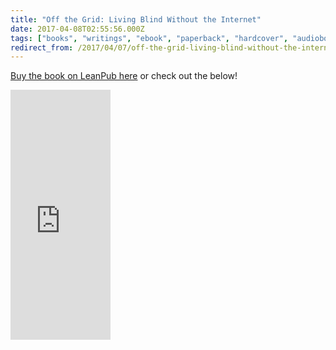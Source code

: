 ```yaml
---
title: "Off the Grid: Living Blind Without the Internet"
date: 2017-04-08T02:55:56.000Z
tags: ["books", "writings", "ebook", "paperback", "hardcover", "audiobook", "nonfiction"]
redirect_from: /2017/04/07/off-the-grid-living-blind-without-the-internet
---
```


[Buy the book on LeanPub here](https://leanpub.com/otg/) or check out the below!

<iframe loading="lazy" width="160" height="400" src="https://leanpub.com/otg/embed" frameborder="0" allowtransparency="true"></iframe>